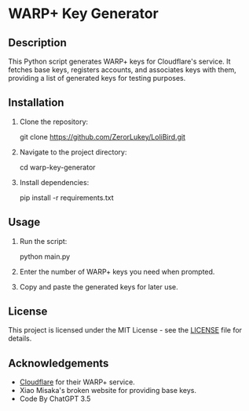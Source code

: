 # WARP+ Key Generator

## Description
This Python script generates WARP+ keys for Cloudflare's service. It fetches base keys, registers accounts, and associates keys with them, providing a list of generated keys for testing purposes.

## Installation
1. Clone the repository:
   
   git clone https://github.com/ZerorLukey/LoliBird.git

2. Navigate to the project directory:

   cd warp-key-generator

3. Install dependencies:

   pip install -r requirements.txt

## Usage
1. Run the script:

   python main.py

2. Enter the number of WARP+ keys you need when prompted.

3. Copy and paste the generated keys for later use.

## License
This project is licensed under the MIT License - see the [LICENSE](LICENSE) file for details.

## Acknowledgements
- [Cloudflare](https://www.cloudflare.com/) for their WARP+ service.
- Xiao Misaka's broken website for providing base keys.
- Code By ChatGPT 3.5
